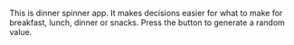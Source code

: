 This is dinner spinner app. It makes decisions easier for what to make for breakfast, lunch, dinner or snacks. Press the button to generate a random value. 